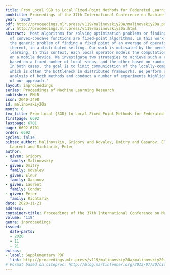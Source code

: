 ```yaml
---
title: From Local SGD to Local Fixed-Point Methods for Federated Learning
booktitle: Proceedings of the 37th International Conference on Machine Learning
year: '2020'
pdf: http://proceedings.mlr.press/v119/malinovskiy20a/malinovskiy20a.pdf
url: http://proceedings.mlr.press/v119/malinovskiy20a.html
abstract: 'Most algorithms for solving optimization problems or finding saddle points
  of convex-concave functions are fixed-point algorithms. In this work we consider
  the generic problem of finding a fixed point of an average of operators, or an approximation
  thereof, in a distributed setting. Our work is motivated by the needs of federated
  learning. In this context, each local operator models the computations done locally
  on a mobile device. We investigate two strategies to achieve such a consensus: one
  based on a fixed number of local steps, and the other based on randomized computations.
  In both cases, the goal is to limit communication of the locally-computed variables,
  which is often the bottleneck in distributed frameworks. We perform convergence
  analysis of both methods and conduct a number of experiments highlighting the benefits
  of our approach.'
layout: inproceedings
series: Proceedings of Machine Learning Research
publisher: PMLR
issn: 2640-3498
id: malinovskiy20a
month: 0
tex_title: From Local {SGD} to Local Fixed-Point Methods for Federated Learning
firstpage: 6692
lastpage: 6701
page: 6692-6701
order: 6692
cycles: false
bibtex_author: Malinovskiy, Grigory and Kovalev, Dmitry and Gasanov, Elnur and Condat,
  Laurent and Richtarik, Peter
author:
- given: Grigory
  family: Malinovskiy
- given: Dmitry
  family: Kovalev
- given: Elnur
  family: Gasanov
- given: Laurent
  family: Condat
- given: Peter
  family: Richtarik
date: 2020-11-21
address: 
container-title: Proceedings of the 37th International Conference on Machine Learning
volume: '119'
genre: inproceedings
issued:
  date-parts:
  - 2020
  - 11
  - 21
extras:
- label: Supplementary PDF
  link: http://proceedings.mlr.press/v119/malinovskiy20a/malinovskiy20a-supp.pdf
# Format based on citeproc: http://blog.martinfenner.org/2013/07/30/citeproc-yaml-for-bibliographies/
---
```

